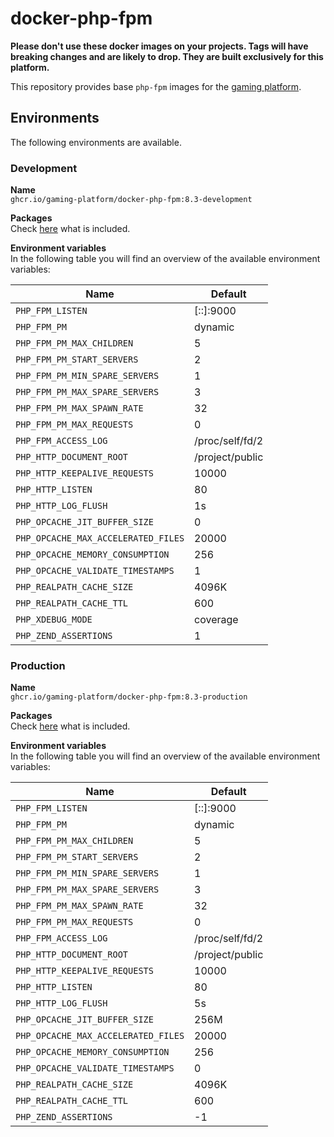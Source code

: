 # docker-php-fpm

__Please don't use these docker images on your projects.
Tags will have breaking changes and are likely to drop.
They are built exclusively for this platform.__

This repository provides base `php-fpm` images for the
[gaming platform](https://github.com/gaming-platform).

## Environments

The following environments are available.

### Development

__Name__  
`ghcr.io/gaming-platform/docker-php-fpm:8.3-development`

__Packages__  
Check
[here](/install-dependencies.sh)
what is included.

__Environment variables__  
In the following table you will find an overview of the available environment variables:

| Name                                | Default         |
|-------------------------------------|-----------------|
| `PHP_FPM_LISTEN`                    | [::]:9000       |
| `PHP_FPM_PM`                        | dynamic         |
| `PHP_FPM_PM_MAX_CHILDREN`           | 5               |
| `PHP_FPM_PM_START_SERVERS`          | 2               |
| `PHP_FPM_PM_MIN_SPARE_SERVERS`      | 1               |
| `PHP_FPM_PM_MAX_SPARE_SERVERS`      | 3               |
| `PHP_FPM_PM_MAX_SPAWN_RATE`         | 32              |
| `PHP_FPM_PM_MAX_REQUESTS`           | 0               |
| `PHP_FPM_ACCESS_LOG`                | /proc/self/fd/2 |
| `PHP_HTTP_DOCUMENT_ROOT`            | /project/public |
| `PHP_HTTP_KEEPALIVE_REQUESTS`       | 10000           |
| `PHP_HTTP_LISTEN`                   | 80              |
| `PHP_HTTP_LOG_FLUSH`                | 1s              |
| `PHP_OPCACHE_JIT_BUFFER_SIZE`       | 0               |
| `PHP_OPCACHE_MAX_ACCELERATED_FILES` | 20000           |
| `PHP_OPCACHE_MEMORY_CONSUMPTION`    | 256             |
| `PHP_OPCACHE_VALIDATE_TIMESTAMPS`   | 1               |
| `PHP_REALPATH_CACHE_SIZE`           | 4096K           |
| `PHP_REALPATH_CACHE_TTL`            | 600             |
| `PHP_XDEBUG_MODE`                   | coverage        |
| `PHP_ZEND_ASSERTIONS`               | 1               |

### Production

__Name__  
`ghcr.io/gaming-platform/docker-php-fpm:8.3-production`

__Packages__  
Check
[here](/install-dependencies.sh)
what is included.

__Environment variables__  
In the following table you will find an overview of the available environment variables:

| Name                                | Default         |
|-------------------------------------|-----------------|
| `PHP_FPM_LISTEN`                    | [::]:9000       |
| `PHP_FPM_PM`                        | dynamic         |
| `PHP_FPM_PM_MAX_CHILDREN`           | 5               |
| `PHP_FPM_PM_START_SERVERS`          | 2               |
| `PHP_FPM_PM_MIN_SPARE_SERVERS`      | 1               |
| `PHP_FPM_PM_MAX_SPARE_SERVERS`      | 3               |
| `PHP_FPM_PM_MAX_SPAWN_RATE`         | 32              |
| `PHP_FPM_PM_MAX_REQUESTS`           | 0               |
| `PHP_FPM_ACCESS_LOG`                | /proc/self/fd/2 |
| `PHP_HTTP_DOCUMENT_ROOT`            | /project/public |
| `PHP_HTTP_KEEPALIVE_REQUESTS`       | 10000           |
| `PHP_HTTP_LISTEN`                   | 80              |
| `PHP_HTTP_LOG_FLUSH`                | 5s              |
| `PHP_OPCACHE_JIT_BUFFER_SIZE`       | 256M            |
| `PHP_OPCACHE_MAX_ACCELERATED_FILES` | 20000           |
| `PHP_OPCACHE_MEMORY_CONSUMPTION`    | 256             |
| `PHP_OPCACHE_VALIDATE_TIMESTAMPS`   | 0               |
| `PHP_REALPATH_CACHE_SIZE`           | 4096K           |
| `PHP_REALPATH_CACHE_TTL`            | 600             |
| `PHP_ZEND_ASSERTIONS`               | -1              |
